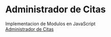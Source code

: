# Administrador de Citas
Implementacion de Modulos en JavaScript  
[Administrador de Citas](https://curious-sundae-1e3e40.netlify.app)
